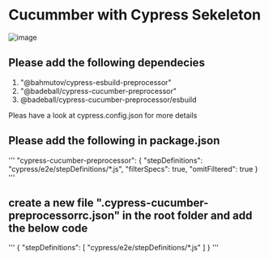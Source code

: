# Cucummber with Cypress Sekeleton

![image](https://github.com/rvranjan-codeSpace/Cypress-Cucumber-Skeleton/assets/12593934/bbd131bd-0774-4fdc-b377-5b0b626742b3)

## Please add the following dependecies
1. "@bahmutov/cypress-esbuild-preprocessor"
2. "@badeball/cypress-cucumber-preprocessor"
3. @badeball/cypress-cucumber-preprocessor/esbuild

Pleas have a look at cypress.config.json for more details

## Please add the following in package.json
'''
"cypress-cucumber-preprocessor": {
    "stepDefinitions": "cypress/e2e/stepDefinitions/*.js",
    "filterSpecs": true,
    "omitFiltered": true
  }
'''

## create a new file ".cypress-cucumber-preprocessorrc.json" in the root folder and add the below code
'''
{
    "stepDefinitions": [
        "cypress/e2e/stepDefinitions/*.js"
    ]
}
'''


